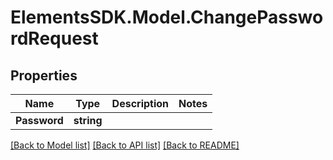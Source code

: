 # ElementsSDK.Model.ChangePasswordRequest

## Properties

Name | Type | Description | Notes
------------ | ------------- | ------------- | -------------
**Password** | **string** |  | 

[[Back to Model list]](../README.md#documentation-for-models) [[Back to API list]](../README.md#documentation-for-api-endpoints) [[Back to README]](../README.md)

